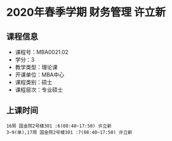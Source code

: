 # 2020年春季学期 财务管理 许立新






## 课程信息

- 课程号：MBA0021.02
- 学分：3
- 教学类型：理论课
- 开课单位：MBA中心
- 课程类别：硕士
- 课程层次：专业硕士

## 上课时间

```
16周 国金院2号楼301 :6(08:40~17:50) 许立新
3~9(单),17周 国金院2号楼301 :7(08:40~17:50) 许立新
```

